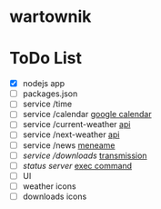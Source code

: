 wartownik
=========

# ToDo List
- [x] nodejs app
- [ ] packages.json
- [ ] service /time
- [ ] service /calendar [google calendar](https://www.npmjs.org/package/google-calendar)
- [ ] service /current-weather [api](http://api.openweathermap.org/data/2.5/weather)
- [ ] service /next-weather [api](http://api.openweathermap.org/data/2.5/weather)
- [ ] service /news [meneame](http://meneame.feedsportal.com/rss)
- [ ] _service /downloads_ [transmission](https://github.com/FLYBYME/node-transmission)
- [ ] _status server_ [exec command](http://nodejs.org/api/child_process.html)
- [ ] UI
- [ ] weather icons
- [ ] downloads icons
